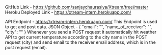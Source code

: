 GitHub Link - https://github.com/sanjaychaurasiya/Xtream/tree/master
Heroku Deployed Link - https://xtream-intern.herokuapp.com/

API Endpoint - https://xtream-intern.herokuapp.com/
This Endpoint is used to get and post data. 
JSON Object - {
    "email": "<email>",
    "name_of_receiver": "<name>",
    "city": "<city>"
}
Whenever you send a POST request it automatically hit weather API to get current temperature 
according to the city name in the POST request (city) and send email to the receiver email address, 
which is in the post request (email).
